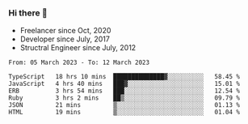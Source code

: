 ### Hi there 👋

- Freelancer since Oct, 2020
- Developer since July, 2017
- Structral Engineer since July, 2012

<!--START_SECTION:waka-->

```text
From: 05 March 2023 - To: 12 March 2023

TypeScript   18 hrs 10 mins  ██████████████▓░░░░░░░░░░   58.45 %
JavaScript   4 hrs 40 mins   ███▓░░░░░░░░░░░░░░░░░░░░░   15.01 %
ERB          3 hrs 54 mins   ███░░░░░░░░░░░░░░░░░░░░░░   12.54 %
Ruby         3 hrs 2 mins    ██▒░░░░░░░░░░░░░░░░░░░░░░   09.79 %
JSON         21 mins         ▒░░░░░░░░░░░░░░░░░░░░░░░░   01.13 %
HTML         19 mins         ▒░░░░░░░░░░░░░░░░░░░░░░░░   01.04 %
```

<!--END_SECTION:waka-->
